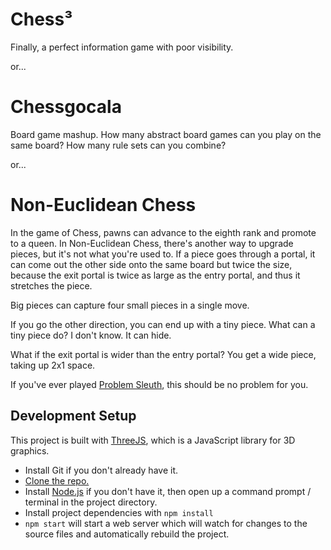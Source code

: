 
# Chess³

Finally, a perfect information game with poor visibility.

or...

# Chessgocala

Board game mashup. How many abstract board games can you play on the same board?
How many rule sets can you combine?

or...

# Non-Euclidean Chess

In the game of Chess, pawns can advance to the eighth rank and promote to a queen.
In Non-Euclidean Chess, there's another way to upgrade pieces, but it's not what you're used to.
If a piece goes through a portal, it can come out the other side onto the same board but twice the size,
because the exit portal is twice as large as the entry portal, and thus it stretches the piece.

Big pieces can capture four small pieces in a single move.

If you go the other direction, you can end up with a tiny piece.
What can a tiny piece do? I don't know. It can hide.

What if the exit portal is wider than the entry portal?
You get a wide piece, taking up 2x1 space.

If you've ever played [Problem Sleuth], this should be no problem for you.


## Development Setup

This project is built with [ThreeJS], which is a JavaScript library for 3D graphics.

- Install Git if you don't already have it.
- [Clone the repo.][git clone]
- Install [Node.js][] if you don't have it, then open up a command prompt / terminal in the project directory.
- Install project dependencies with `npm install`
- `npm start` will start a web server which will watch for changes to the source files and automatically rebuild the project.

[Problem Sleuth]: https://www.homestuck.com/problem-sleuth/1
[ThreeJS]: https://threejs.org/
[Node.js]: https://nodejs.org/
[git lfs install]: https://help.github.com/en/github/managing-large-files/installing-git-large-file-storage
[git clone]: https://help.github.com/articles/cloning-a-repository/
